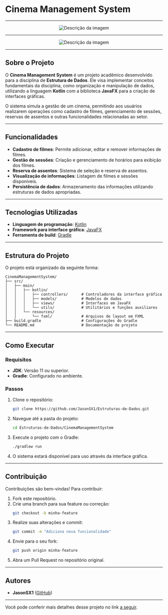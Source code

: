 # Cinema Management System

---

<div align="center">
  <img src="https://github.com/user-attachments/assets/a145e4c2-bfb3-4764-879a-bad9fb7ee8d9" alt="Descrição da imagem">  
</div>

---

<div align="center">
  <img src="https://github.com/user-attachments/assets/4fc8b9f0-de42-40a2-be48-ab1b05a497b7" alt="Descrição da imagem">  
</div>

---

## Sobre o Projeto

O **Cinema Management System** é um projeto acadêmico desenvolvido para a disciplina de **Estrutura de Dados**. Ele visa implementar conceitos fundamentais da disciplina, como organização e manipulação de dados, utilizando a linguagem **Kotlin** com a biblioteca **JavaFX** para a criação de interfaces gráficas.

O sistema simula a gestão de um cinema, permitindo aos usuários realizarem operações como cadastro de filmes, gerenciamento de sessões, reservas de assentos e outras funcionalidades relacionadas ao setor.

---

## Funcionalidades

- **Cadastro de filmes**: Permite adicionar, editar e remover informações de filmes.
- **Gestão de sessões**: Criação e gerenciamento de horários para exibição dos filmes.
- **Reserva de assentos**: Sistema de seleção e reserva de assentos.
- **Visualização de informações**: Listagem de filmes e sessões disponíveis.
- **Persistência de dados**: Armazenamento das informações utilizando estruturas de dados apropriadas.

---

## Tecnologias Utilizadas

- **Linguagem de programação**: [Kotlin](https://kotlinlang.org/)
- **Framework para interface gráfica**: [JavaFX](https://openjfx.io/)
- **Ferramenta de build**: [Gradle](https://gradle.org/)

---

## Estrutura do Projeto

O projeto está organizado da seguinte forma:

```
CinemaManagementSystem/
├── src/
│   ├── main/
│   │   ├── kotlin/
│   │   │   ├── controllers/      # Controladores da interface gráfica
│   │   │   ├── models/           # Modelos de dados
│   │   │   ├── views/            # Interfaces em JavaFX
│   │   │   └── utils/            # Utilitários e funções auxiliares
│   │   └── resources/
│   │       └── fxml/             # Arquivos de layout em FXML
├── build.gradle                  # Configurações do Gradle
└── README.md                     # Documentação do projeto
```

---

## Como Executar

### Requisitos

- **JDK**: Versão 11 ou superior.
- **Gradle**: Configurado no ambiente.

### Passos

1. Clone o repositório:
   ```bash
   git clone https://github.com/JasonSX1/Estruturas-de-Dados.git
   ```

2. Navegue até a pasta do projeto:
   ```bash
   cd Estruturas-de-Dados/CinemaManagementSystem
   ```

3. Execute o projeto com o Gradle:
   ```bash
   ./gradlew run
   ```

4. O sistema estará disponível para uso através da interface gráfica.

---

## Contribuição

Contribuições são bem-vindas! Para contribuir:

1. Fork este repositório.
2. Crie uma branch para sua feature ou correção:
   ```bash
   git checkout -b minha-feature
   ```
3. Realize suas alterações e commit:
   ```bash
   git commit -m "Adiciona nova funcionalidade"
   ```
4. Envie para o seu fork:
   ```bash
   git push origin minha-feature
   ```
5. Abra um Pull Request no repositório original.

---

## Autores

- **JasonSX1** ([GitHub](https://github.com/JasonSX1))

---

Você pode conferir mais detalhes desse projeto no link [a seguir](https://youtu.be/1iTB5wA9oBs).

